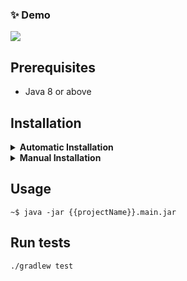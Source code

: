 ### ✨ Demo

![](demo.gif)

## Prerequisites

- Java 8 or above

## Installation

<details>
<summary><b>Automatic Installation</b></summary> <br/>

Coming soon

</details>

<details>
<summary><b>Manual Installation</b></summary> <br/>

1. Download latest `jar` from [releases](https://github.com/{{githubUsername}}/{{projectName}}/releases/latest/download/{{projectName}}.main.jar) 
1. Run `java -jar {{projectName}}.main.jar`

</details>

## Usage

```shell script
~$ java -jar {{projectName}}.main.jar
```

## Run tests

```shell script
./gradlew test
```